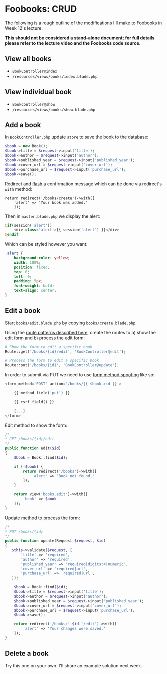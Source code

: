 # Foobooks: CRUD

The following is a rough outline of the modifications I'll make to Foobooks in Week 12's lecture.

__This should not be considered a stand-alone document; for full details please refer to the lecture video and the Foobooks code source.__

## View all books
- `BookController@index`
- `/resources/views/books/index.blade.php`

## View individual book
- `BookController@show`
- `/resources/views/books/show.blade.php`

## Add a book
In `BookController.php` update `store` to save the book to the database:
```php
$book = new Book();
$book->title = $request->input('title');
$book->author = $request->input('author');
$book->published_year = $request->input('published_year');
$book->cover_url = $request->input('cover_url');
$book->purchase_url = $request->input('purchase_url');
$book->save();
```

Redirect and [flash](https://laravel.com/docs/redirects#redirecting-with-flashed-session-data) a confirmation message which can be done via redirect's `with` method:
```
return redirect('/books/create')->with([
    'alert' => 'Your book was added.'
    ]);
```

Then in `master.blade.php` we display the alert:
```php
@if(session('alert'))
    <div class='alert'>{{ session('alert') }}</div>
@endif
```

Which can be styled however you want:
```css
.alert {
    background-color: yellow;
    width: 100%;
    position: fixed;
    top: 0;
    left: 0;
    padding: 5px;
    font-weight: bold;
    text-align: center;
}
```

## Edit a book
Start `books/edit.blade.php` by copying `books/create.blade.php`.

Using the [route patterns described here](/laravel/forms-post.md#route-and-method-name-choices), create the routes to a) show the edit form and b) process the edit form:
```php
# Show the form to edit a specific book
Route::get('/books/{id}/edit', 'BookController@edit');

# Process the form to edit a specific book
Route::put('/books/{id}', 'BookController@update');
```


In order to submit via PUT we need to use [form method spoofing](https://laravel.com/docs/routing#form-method-spoofing) like so:
```php
<form method='POST' action='/books/{{ $book->id }}'>

    {{ method_field('put') }}

    {{ csrf_field() }}

    [...]
</form>
```

Edit method to show the form:
```php
/*
* GET /books/{id}/edit
*/
public function edit($id)
{
    $book = Book::find($id);

    if (!$book) {
        return redirect('/books')->with([
            'alert' => 'Book not found.'
        ]);
    }

    return view('books.edit')->with([
        'book' => $book
    ]);
}
```

Update method to process the form:
```php
/*
* PUT /books/{id}
*/
public function update(Request $request, $id)
{
   $this->validate($request, [
       'title' => 'required',
       'author' => 'required',
       'published_year' => 'required|digits:4|numeric',
       'cover_url' => 'required|url',
       'purchase_url' => 'required|url',
   ]);

    $book = Book::find($id);
    $book->title = $request->input('title');
    $book->author = $request->input('author');
    $book->published_year = $request->input('published_year');
    $book->cover_url = $request->input('cover_url');
    $book->purchase_url = $request->input('purchase_url');
    $book->save();

    return redirect('/books/'.$id.'/edit')->with([
        'alert' => 'Your changes were saved.'
    ]);
}
```


## Delete a book
Try this one on your own. I'll share an example solution next week.

